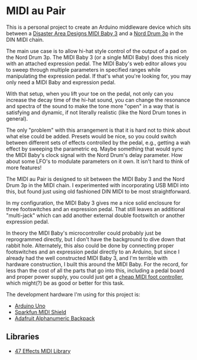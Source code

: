 MIDI au Pair
============

This is a personal project to create an Arduino middleware device which sits between a [Disaster Area Designs MIDI Baby 3](https://www.disasterareadesigns.com/shop/p/midi-baby-3) and a [Nord Drum 3p](https://www.nordkeyboards.com/products/nord-drum-3p) in the DIN MIDI chain. 

The main use case is to allow hi-hat style control of the output of a pad on the Nord Drum 3p. The MIDI Baby 3 (or a single MIDI Baby) does this nicely with an attached expression pedal. The MIDI Baby's web editor allows you to sweep through multiple parameters in specified ranges while manipulating the expression pedal. If that's what you're looking for, you may only need a MIDI Baby and expression pedal.

With that setup, when you lift your toe on the pedal, not only can you increase the decay time of the hi-hat sound, you can change the resonance and spectra of the sound to make the tone more "open" in a way that is satisfying and dynamic, if not literally realistic (like the Nord Drum tones in general). 

The only "problem" with this arrangement is that it is hard not to think about what else could be added. Presets would be nice, so you could switch between different sets of effects controlled by the pedal, e.g., getting a wah effect by sweeping the parametric eq. Maybe something that would sync the MIDI Baby's clock signal with the Nord Drum's delay parameter. How about some LFO's to modulate parameters on it own. It isn't hard to think of more features!

The MIDI au Pair is designed to sit between the MIDI Baby 3 and the Nord Drum 3p in the MIDI chain. I experimented with incorporating USB MIDI into this, but found just using old fashioned DIN MIDI to be most straightforward. 

In my configuration, the MIDI Baby 3 gives me a nice solid enclosure for three footswitches and an expression pedal. That still leaves an additional "multi-jack" which can add another external double footswitch or another expression pedal. 

In theory the MIDI Baby's microcontroller could probably just be reprogrammed directly, but I don't have the background to dive down that rabbit hole. Alternately, this also could be done by connecting proper footswitches and an expression pedal directly to an Arduino, but since I already had the well constructed MIDI Baby 3, and I'm terrible with hardware construction, I built this around the MIDI Baby. For the record, for less than the cost of all the parts that go into this, including a pedal board and proper power supply, you could just get a [cheap MIDI foot controller](https://www.sweetwater.com/store/detail/FCB1010--behringer-midi-foot-controller-fcb1010), which might(?) be as good or better for this task.

The development hardware I'm using for this project is:

 * [Arduino Uno](https://store.arduino.cc/usa/arduino-uno-rev3)
 * [Sparkfun MIDI Shield](https://www.sparkfun.com/products/12898)
 * [Adafruit Alphanumeric Backpack](https://learn.adafruit.com/adafruit-led-backpack/0-54-alphanumeric)
 
Libraries
---------

* [47 Effects MIDI Library](https://github.com/FortySevenEffects/arduino_midi_library)
